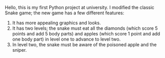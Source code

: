 Hello, this is my first Python project at university. I modified the classic Snake game; the new game has a few different features:

1. It has more appealing graphics and looks.
2. It has two levels; the snake must eat all the diamonds (which score 5 points and add 5 body parts) and apples (which score 1 point and add one body part) in level one to advance to level two.
3. In level two, the snake must be aware of the poisoned apple and the sniper.
